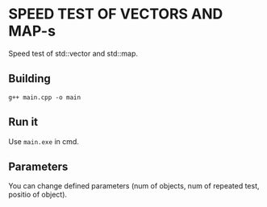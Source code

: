# SPEED TEST OF VECTORS AND MAP-s
Speed test of std::vector and std::map.


## Building
```g++ main.cpp -o main```

## Run it
Use ```main.exe``` in cmd.

## Parameters
You can change defined parameters (num of objects, num of repeated test, positio of object).
